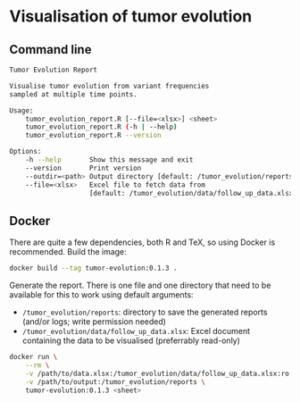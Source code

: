 # Visualisation of tumor evolution

## Command line

```bash
Tumor Evolution Report

Visualise tumor evolution from variant frequencies
sampled at multiple time points.

Usage:
    tumor_evolution_report.R [--file=<xlsx>] <sheet>
    tumor_evolution_report.R (-h | --help)
    tumor_evolution_report.R --version

Options:
    -h --help       Show this message and exit
    --version       Print version
    --outdir=<path> Output directory [default: /tumor_evolution/reports]
    --file=<xlsx>   Excel file to fetch data from
                    [default: /tumor_evolution/data/follow_up_data.xlsx]
```

## Docker

There are quite a few dependencies, both R and TeX, so using Docker is recommended.
Build the image:

<!-- x-release-please-start-version -->
```bash
docker build --tag tumor-evolution:0.1.3 .
```
<!-- x-release-please-end -->

Generate the report.
There is one file and one directory that need to be available for this to work using default arguments:

- `/tumor_evolution/reports`: directory to save the generated reports (and/or logs; write permission needed)
- `/tumor_evolution/data/follow_up_data.xlsx`: Excel document containing the data to be visualised (preferrably read-only)

<!-- x-release-please-start-version -->
```bash
docker run \
    --rm \
    -v /path/to/data.xlsx:/tumor_evolution/data/follow_up_data.xlsx:ro \
    -v /path/to/output:/tumor_evolution/reports \
    tumor-evolution:0.1.3 <sheet>
```
<!-- x-release-please-end -->
